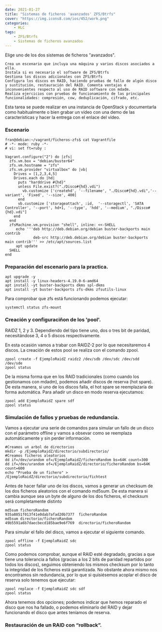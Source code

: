 ```yaml
---
date: 2021-01-27
title: "Sistemas de ficheros 'avanzados' ZFS/Btrfs"
cover: "https://img.icons8.com/ios/452/work.png"
categories: 
    - HLC
tags:
    - ZFS/Btrfs
    - Sistemas de ficheros avanzados
---
```


Elige uno de los dos sistemas de ficheros "avanzados".

    Crea un escenario que incluya una máquina y varios discos asociados a ella.
    Instala si es necesario el software de ZFS/Btrfs
    Gestiona los discos adicionales con ZFS/Btrfs
    Configura los discos en RAID, haciendo pruebas de fallo de algún disco y sustitución, restauración del RAID. Comenta ventajas e inconvenientes respecto al uso de RAID software con mdadm.
    Realiza ejercicios con pruebas de funcionamiento de las principales funcionalidades: compresión, cow, deduplicación, cifrado, etc.

Esta tarea se puede realizar en una instancia de OpenStack y documentarla como habitualmente o bien grabar un vídeo con una demo de las características y hacer la entrega con el enlace del vídeo.

### Escenario
```shell
fran@debian:~/vagrant/ficheros-zfs$ cat Vagrantfile 
# -*- mode: ruby -*-
# vi: set ft=ruby :

Vagrant.configure("2") do |zfs|
  zfs.vm.box = "debian/buster64"
  zfs.vm.hostname = "zfs"
  zfs.vm.provider "virtualbox" do |vb|
    Drives = [1,2,3,4,5]
    Drives.each do |hd|
      puts "harddrive #{hd}"
      unless File.exist?("./Disco#{hd}.vdi")
        vb.customize ['createhd', '--filename', "./Disco#{hd}.vdi",'--variant', 'Fixed', '--size', 400]
      end
      vb.customize ['storageattach', :id,  '--storagectl', 'SATA Controller', '--port', hd+1, '--type', 'hdd', '--medium', "./Disco#{hd}.vdi"]
    end
  end
  zfsMachine.vm.provision "shell", inline: <<-SHELL
     echo '''deb http://deb.debian.org/debian buster-backports main contrib
             deb-src http://deb.debian.org/debian buster-backports main contrib''' >> /etc/apt/sources.list
     apt update
  SHELL
end
```

### Preparación del escenario para la practica.
```shell
apt upgrade -y
apt install -y linux-headers-4.19.0-6-amd64
apt install -yt buster-backports dkms spl-dkms
apt install -yt buster-backports zfs-dkms zfsutils-linux
```

Para comprobar que zfs está funcionando podemos ejecutar:
```shell
systemctl status zfs-mount
```

### Creación y configuraciñon de los 'pool'.
RAIDZ 1, 2 y 3. Dependiendo del tipo tiene uno, dos o tres bit de paridad, necesitándose 3, 4 o 5 discos respectivamente.

En esta ocasión vamos a trabar con RAIDZ-2 por lo que necesitaremos 4 discos. La creación de estos pool se realiza con el comando zpool.
```shell
zpool create -f EjemploRaidZ raidz2 /dev/sdb /dev/sdc /dev/sdd /dev/sde
zpool status
```

De la misma forma que en los RAID tradicionales (como cuando los gestionamos con mdadm), podemos añadir discos de reserva (hot spare). De esta manera, si uno de los discos falla, el hot spare se reemplazaría de forma automática. Para añadir un disco en modo reserva ejecutamos:

```shell
zpool add EjemploRaidZ spare sdf
zpool status
```

### Simulación de fallos y pruebas de redundancia.
Vamos a ejecutar una serie de comandos para simular un fallo de un disco con el parámetro offline y vamos a obsevar como se reemplaza automáticamente y sin perder información.

```shell
#Creamos un arbol de directorios
mkdir -p /EjemploRaidZ/directorio/subdirectorio/
#Creamos ficheros aleatorios
dd if=/dev/urandom of=/EjemploRaidZ/ficheroRandom bs=64K count=300
dd if=/dev/urandom of=/EjemploRaidZ/directorio/ficheroRandom bs=64K count=600
echo "Prueba de un fichero" > /EjemploRaidZ/directorio/subdirectorio/fichtest
```

Antes de hacer fallar uno de los discos, vamos a generar un checksum de los dos ficheros aleatorios con el comando md5sum. De esta manera si cambia aunque sea un byte de alguno de los dos ficheros, el checksum será completamente distinto

```shell
md5sum ficheroRandom 
935a8851f013f41e0dab7afad20b7377  ficheroRandom
md5sum directorio/ficheroRandom 
49b5591a6b7daecbecd185bae9e6f769  directorio/ficheroRandom
```

Para simular el fallo del disco, vamos a ejecutar el siguiente comando.
```shell
zpool offline -f EjemploRaidZ sdc
zpool status
```

Como podemos comprobar, aunque el RAID esté degradado, gracias a que tiene una tolerancia a fallos (gracias a los 2 bits de paridad repartidos por todos los discos), seguimos obteniendo los mismos checksum por lo tanto la integridad de los ficheros está garantizada. No obstante ahora mismo nos encontramos sin redundancia, por lo que si quisiésemos acoplar el disco de reserva solo tenemos que ejecutar:
```shell
zpool replace -f EjemploRaidZ sdc sdf
zpool status
```

Ahora tenemos dos opciones; podemos indicar que hemos reparado el disco que nos ha fallado, o podemos eliminarlo del RAID y dejar funcionando el disco que antes teníamos de reserva.

### Restauración de un RAID con “rollback”.

